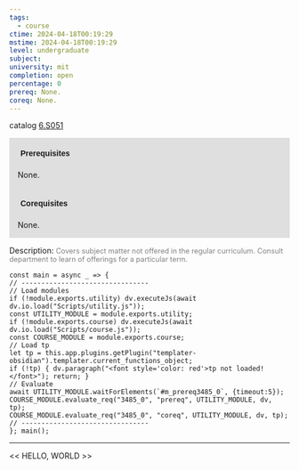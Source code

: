 ```yaml
---
tags:
  - course
ctime: 2024-04-18T00:19:29
mstime: 2024-04-18T00:19:29
level: undergraduate
subject: 
university: mit
completion: open
percentage: 0
prereq: None.
coreq: None.
---
```


catalog [6.S051](http://student.mit.edu/catalog/m6e.html#6.S051)

<span style="display: block; padding: 15px; background-color: rgb(100, 100, 100, 0.2);"><font id="m_prereq3485_0" style="display: block; font-family: Arial, sans-serif; font-weight: bold; padding: 5px">Prerequisites</font><br><span id="prereq3485_0">None.</span></span>
<span style="display: block; padding: 15px; background-color: rgb(100, 100, 100, 0.2);"><font id="m_coreq3485_0" style="display: block; font-family: Arial, sans-serif; font-weight: bold; padding: 5px">Corequisites</font><br><span id="coreq3485_0">None.</span></span>

<font style="">Description:</font>
<font style="color: grey; font-size: 0.8rem;">Covers subject matter not offered in the regular curriculum. Consult department to learn of offerings for a particular term.</font>

```dataviewjs
const main = async _ => {
// --------------------------------
// Load modules
if (!module.exports.utility) dv.executeJs(await dv.io.load("Scripts/utility.js"));
const UTILITY_MODULE = module.exports.utility;
if (!module.exports.course) dv.executeJs(await dv.io.load("Scripts/course.js"));
const COURSE_MODULE = module.exports.course;
// Load tp
let tp = this.app.plugins.getPlugin("templater-obsidian").templater.current_functions_object;
if (!tp) { dv.paragraph("<font style='color: red'>tp not loaded!</font>"); return; }
// Evaluate
await UTILITY_MODULE.waitForElements(`#m_prereq3485_0`, {timeout:5});
COURSE_MODULE.evaluate_req("3485_0", "prereq", UTILITY_MODULE, dv, tp);
COURSE_MODULE.evaluate_req("3485_0", "coreq", UTILITY_MODULE, dv, tp);
// --------------------------------
}; main();
```

---

<< HELLO, WORLD >>

